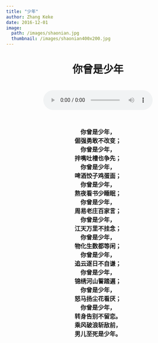 ```yaml
---
title: "少年"
author: Zhang Keke
date: 2016-12-01
image: 
  path: /images/shaonian.jpg
  thumbnail: /images/shaonian400x200.jpg
---
```



<center>
<h1>你曾是少年<h1>



<audio controls loop="loop" controls="controls">
				<source src="/audio/shaonian.mp3" type="audio/mpeg">
			Your browser does not support the audio element.
			</audio>

<pre><code><font size="3">
你曾是少年，
倔强勇敢不改变；
你曾是少年，
拌嘴吐槽也争先；
你曾是少年，
啤酒饺子鸡蛋面；
你曾是少年，
熬夜看书少睡眠；
你曾是少年，
周易老庄百家言；
你曾是少年，
江天万里不挂念；
你曾是少年，
物化生数都等闲；
你曾是少年，
追云逐日不自谦；
你曾是少年，
锦绣河山誓踏遍；
你曾是少年，
怒马扬尘花看厌；
你曾是少年，
转身告别不留恋。
乘风破浪斩敌前，
男儿至死是少年。
</font>
</code></pre>


